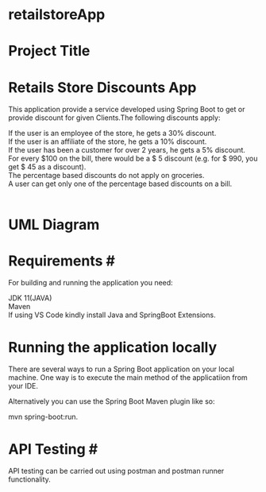 # retailstoreApp


# Project Title #

# Retails Store Discounts App #

This application provide a service developed using Spring Boot to get or provide discount for given Clients.The following discounts apply:

If the user is an employee of the store, he gets a 30% discount. <br /> 
If the user is an affiliate of the store, he gets a 10% discount. <br />
If the user has been a customer for over 2 years, he gets a 5% discount. <br />
For every $100 on the bill, there would be a $ 5 discount (e.g. for $ 990, you get $ 45 as a discount). <br />
The percentage based discounts do not apply on groceries. <br />
A user can get only one of the percentage based discounts on a bill. <br />
<br />

# UML Diagram #

# Requirements # <br />
For building and running the application you need: <br />

JDK 11(JAVA) <br />
Maven <br />
If using VS Code kindly install Java and SpringBoot Extensions.

# Running the application locally #

There are several ways to run a Spring Boot application on your local machine. One way is to execute the main method of the applicatiion from your IDE.

Alternatively you can use the Spring Boot Maven plugin like so:

mvn spring-boot:run. 

# API Testing # <br />
API testing can be carried out using postman and postman runner functionality.

